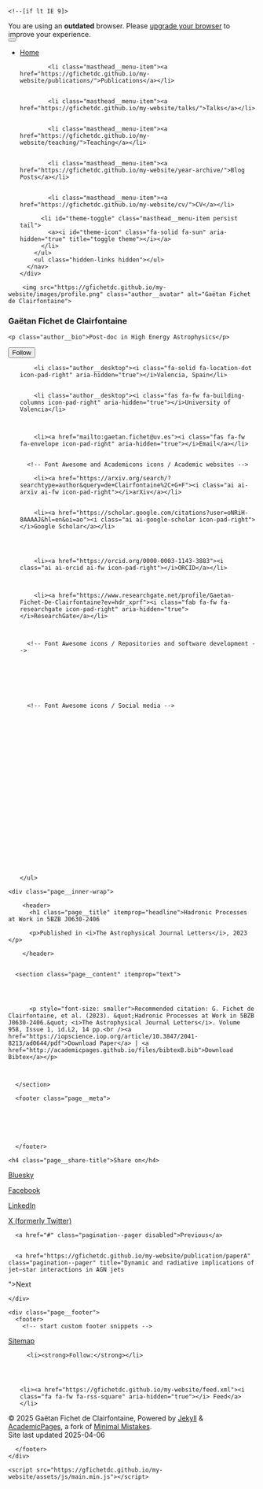 

<!doctype html>
<html lang="en" class="no-js">
  <head>
    

<meta charset="utf-8">



<!-- begin SEO -->









<title>Hadronic Processes at Work in 5BZB J0630‑2406 - Home</title>







<meta property="og:locale" content="en-US">
<meta property="og:site_name" content="Home">
<meta property="og:title" content="Hadronic Processes at Work in 5BZB J0630‑2406">


  <link rel="canonical" href="https://gfichetdc.github.io/my-website/publication/2023-01-11-paper-title-number-4.md">
  <meta property="og:url" content="https://gfichetdc.github.io/my-website/publication/2023-01-11-paper-title-number-4.md">



  <meta property="og:description" name="description" content="">





  

  





  <meta property="og:type" content="article">
  <meta property="article:published_time" content="2023-01-11T00:00:00+00:00">








  <script type="application/ld+json">
    {
      "@context" : "http://schema.org",
      "@type" : "Person",
      "name" : "Gaëtan Fichet de Clairfontaine",
      "url" : "https://gfichetdc.github.io/my-website",
      "sameAs" : null
    }
  </script>






<!-- end SEO -->


<link href="https://gfichetdc.github.io/my-website/feed.xml" type="application/atom+xml" rel="alternate" title="Home Feed">

<!-- http://t.co/dKP3o1e -->
<meta name="HandheldFriendly" content="True">
<meta name="MobileOptimized" content="320">
<meta name="viewport" content="width=device-width, initial-scale=1.0">

<script>
  document.documentElement.className = document.documentElement.className.replace(/\bno-js\b/g, '') + ' js ';
</script>

<!-- For all browsers -->
<link rel="stylesheet" href="https://gfichetdc.github.io/my-website/assets/css/main.css">

<meta http-equiv="cleartype" content="on">
    

<!-- start custom head snippets -->

<!-- favicon from https://commons.wikimedia.org/wiki/File:OOjs_UI_icon_academic-progressive.svg -->
<link rel="apple-touch-icon" sizes="180x180" href="https://gfichetdc.github.io/my-website/images/apple-touch-icon-180x180.png"/>
<link rel="icon" type="image/svg+xml" href="https://gfichetdc.github.io/my-website/images/favicon.svg"/>
<link rel="icon" type="image/png" href="https://gfichetdc.github.io/my-website/images/favicon-32x32.png" sizes="32x32"/>
<link rel="icon" type="image/png" href="https://gfichetdc.github.io/my-website/images/favicon-192x192.png" sizes="192x192"/>
<link rel="manifest" href="https://gfichetdc.github.io/my-website/images/manifest.json"/>
<link rel="icon" href="/images/favicon.ico"/>
<meta name="theme-color" content="#ffffff"/>
<link rel="stylesheet" href="https://gfichetdc.github.io/my-website/assets/css/academicons.css"/>


<!-- Support for MatJax -->
<script src="https://cdnjs.cloudflare.com/polyfill/v3/polyfill.min.js?features=es6"></script>
<script id="MathJax-script" async src="https://cdn.jsdelivr.net/npm/mathjax@3/es5/tex-mml-chtml.js"></script>

<!-- end custom head snippets -->

  </head>

  <body>

    <!--[if lt IE 9]>
<div class="notice--danger align-center" style="margin: 0;">You are using an <strong>outdated</strong> browser. Please <a href="http://browsehappy.com/">upgrade your browser</a> to improve your experience.</div>
<![endif]-->
    

<div class="masthead">
  <div class="masthead__inner-wrap">
    <div class="masthead__menu">
      <nav id="site-nav" class="greedy-nav">
        <button><div class="navicon"></div></button>
        <ul class="visible-links">
          <li class="masthead__menu-item masthead__menu-item--lg persist"><a href="https://gfichetdc.github.io/my-website/">Home</a></li>
          
            
            <li class="masthead__menu-item"><a href="https://gfichetdc.github.io/my-website/publications/">Publications</a></li>
          
            
            <li class="masthead__menu-item"><a href="https://gfichetdc.github.io/my-website/talks/">Talks</a></li>
          
            
            <li class="masthead__menu-item"><a href="https://gfichetdc.github.io/my-website/teaching/">Teaching</a></li>
          
            
            <li class="masthead__menu-item"><a href="https://gfichetdc.github.io/my-website/year-archive/">Blog Posts</a></li>
          
            
            <li class="masthead__menu-item"><a href="https://gfichetdc.github.io/my-website/cv/">CV</a></li>
          
          <li id="theme-toggle" class="masthead__menu-item persist tail">
            <a><i id="theme-icon" class="fa-solid fa-sun" aria-hidden="true" title="toggle theme"></i></a>
          </li>
        </ul>
        <ul class="hidden-links hidden"></ul>
      </nav>
    </div>
  </div>
</div>

    





<div id="main" role="main">
  


  <div class="sidebar sticky">
  



<div itemscope itemtype="http://schema.org/Person">

  <div class="author__avatar">
    
    	<img src="https://gfichetdc.github.io/my-website/images/profile.png" class="author__avatar" alt="Gaëtan Fichet de Clairfontaine">
    
  </div>

  <div class="author__content">
    <h3 class="author__name">Gaëtan Fichet de Clairfontaine</h3>
    
    <p class="author__bio">Post-doc in High Energy Astrophysics</p>
  </div>

  <div class="author__urls-wrapper">
    <button class="btn btn--inverse">Follow</button>
    <ul class="author__urls social-icons">
      <!-- Font Awesome icons / Biographic information  -->
      
        <li class="author__desktop"><i class="fa-solid fa-location-dot icon-pad-right" aria-hidden="true"></i>Valencia, Spain</li>
      
      
        <li class="author__desktop"><i class="fas fa-fw fa-building-columns icon-pad-right" aria-hidden="true"></i>University of Valencia</li>
      
      
      
        <li><a href="mailto:gaetan.fichet@uv.es"><i class="fas fa-fw fa-envelope icon-pad-right" aria-hidden="true"></i>Email</a></li>
      

      <!-- Font Awesome and Academicons icons / Academic websites -->
      
        <li><a href="https://arxiv.org/search/?searchtype=author&query=de+Clairfontaine%2C+G+F"><i class="ai ai-arxiv ai-fw icon-pad-right"></i>arXiv</a></li>
            
      
        <li><a href="https://scholar.google.com/citations?user=oNRiH-8AAAAJ&hl=en&oi=ao"><i class="ai ai-google-scholar icon-pad-right"></i>Google Scholar</a></li>
      
      
      
      
        <li><a href="https://orcid.org/0000-0003-1143-3883"><i class="ai ai-orcid ai-fw icon-pad-right"></i>ORCID</a></li>
      
                              
      
        <li><a href="https://www.researchgate.net/profile/Gaetan-Fichet-De-Clairfontaine?ev=hdr_xprf"><i class="fab fa-fw fa-researchgate icon-pad-right" aria-hidden="true"></i>ResearchGate</a></li>
      
      

      <!-- Font Awesome icons / Repositories and software development -->
      
            
            
      
            
            

      <!-- Font Awesome icons / Social media -->
      
      
            
      
                  
                  
      
            
            
            
      
            
                  
            
      
            
            
      
              
      
                      
      
      
            
    </ul>
  </div>
</div>

  
  </div>


  <article class="page" itemscope itemtype="http://schema.org/CreativeWork">
    <meta itemprop="headline" content="Hadronic Processes at Work in 5BZB J0630‑2406">
    <meta itemprop="description" content="">
    <meta itemprop="datePublished" content="January 11, 2023">
    

    <div class="page__inner-wrap">
      
        <header>
          <h1 class="page__title" itemprop="headline">Hadronic Processes at Work in 5BZB J0630‑2406
</h1>
          
        
        
        
          <p>Published in <i>The Astrophysical Journal Letters</i>, 2023 </p>
            
        </header>
      

      <section class="page__content" itemprop="text">
        


        
          <p style="font-size: smaller">Recommended citation: G. Fichet de Clairfontaine, et al. (2023). &quot;Hadronic Processes at Work in 5BZB J0630‑2406.&quot; <i>The Astrophysical Journal Letters</i>. Volume 958, Issue 1, id.L2, 14 pp.<br /><a href="https://iopscience.iop.org/article/10.3847/2041-8213/ad0644/pdf">Download Paper</a> | <a href="http://academicpages.github.io/files/bibtexB.bib">Download Bibtex</a></p>
        

        
      </section>

      <footer class="page__meta">
        
        




      </footer>

      

<section class="page__share">
  
    <h4 class="page__share-title">Share on</h4>
  

  <a href="https://bsky.app/intent/compose?text=https://gfichetdc.github.io/my-website/publication/2023-01-11-paper-title-number-4.md" class="btn btn--bluesky" title="Share on Bluesky"><i class="fab fa-bluesky" aria-hidden="true"></i><span> Bluesky</span></a>

  <a href="https://www.facebook.com/sharer/sharer.php?u=https://gfichetdc.github.io/my-website/publication/2023-01-11-paper-title-number-4.md" class="btn btn--facebook" title="Share on Facebook"><i class="fab fa-facebook" aria-hidden="true"></i><span> Facebook</span></a>

  <a href="https://www.linkedin.com/shareArticle?mini=true&url=https://gfichetdc.github.io/my-website/publication/2023-01-11-paper-title-number-4.md" class="btn btn--linkedin" title="Share on LinkedIn"><i class="fab fa-linkedin" aria-hidden="true"></i><span> LinkedIn</span></a>

  <a href="https://x.com/intent/post?text=https://gfichetdc.github.io/my-website/publication/2023-01-11-paper-title-number-4.md" class="btn btn--x" title="Share on X"><i class="fab fa-x-twitter" aria-hidden="true"></i><span> X (formerly Twitter)</span></a>
</section>


      


  <nav class="pagination">
    
      <a href="#" class="pagination--pager disabled">Previous</a>
    
    
      <a href="https://gfichetdc.github.io/my-website/publication/paperA" class="pagination--pager" title="Dynamic and radiative implications of jet–star interactions in AGN jets
">Next</a>
    
  </nav>

    </div>

    
  </article>

  
  
</div>


    <div class="page__footer">
      <footer>
        <!-- start custom footer snippets -->
<a href="/sitemap/">Sitemap</a>
<!-- end custom footer snippets -->

        


<div class="page__footer-follow">
  <ul class="social-icons">
    
      <li><strong>Follow:</strong></li>
    
    
    
    
    <li><a href="https://gfichetdc.github.io/my-website/feed.xml"><i class="fa fa-fw fa-rss-square" aria-hidden="true"></i> Feed</a></li>
    
  </ul>
</div>


<div class="page__footer-copyright">
  &copy; 2025 Gaëtan Fichet de Clairfontaine, Powered by <a href="http://jekyllrb.com" rel="nofollow">Jekyll</a> &amp; <a href="https://github.com/academicpages/academicpages.github.io">AcademicPages</a>, a fork of <a href="https://mademistakes.com/work/minimal-mistakes-jekyll-theme/" rel="nofollow">Minimal Mistakes</a>.<br />
  Site last updated 2025-04-06
</div>

      </footer>
    </div>

    <script src="https://gfichetdc.github.io/my-website/assets/js/main.min.js"></script>








  </body>
</html>

